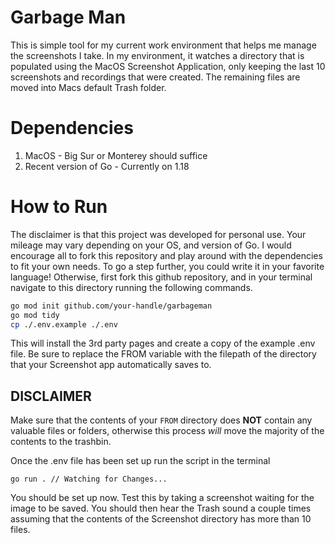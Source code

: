 # Garbage Man

This is simple tool for my current work environment that helps me manage the
screenshots I take. In my environment, it watches a directory that is populated
using the MacOS Screenshot Application, only keeping the last 10 screenshots
and recordings that were created. The remaining files are moved into Macs
default Trash folder. 

# Dependencies
1. MacOS - Big Sur or Monterey should suffice
2. Recent version of Go - Currently on 1.18

# How to Run
The disclaimer is that this project was developed for personal use. Your
mileage may vary depending on your OS, and version of Go. I would encourage
all to fork this repository and play around with the dependencies to fit your
own needs. To go a step further, you could write it in your favorite language! Otherwise, first fork this github repository, and in your terminal
navigate to this directory running the following commands.

```bash
go mod init github.com/your-handle/garbageman
go mod tidy
cp ./.env.example ./.env
```
This will install the 3rd party pages and create a copy of the
example .env file. Be sure to replace the FROM variable with
the filepath of the directory that your Screenshot app automatically saves to.

## DISCLAIMER
Make sure that the contents of your `FROM` directory does
**NOT** contain any valuable files or folders, otherwise
this process _will_ move the majority of the contents to
the trashbin.

Once the .env file has been set up run the script in
the terminal
```
go run . // Watching for Changes...
```
You should be set up now. Test this by taking a screenshot
waiting for the image to be saved. You should then hear the
Trash sound a couple times assuming that the contents of
the Screenshot directory has more than 10 files.

